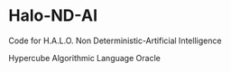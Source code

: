 # Halo-ND-AI
Code for H.A.L.O. Non Deterministic-Artificial Intelligence 

Hypercube
Algorithmic
Language 
Oracle 
